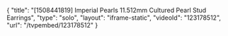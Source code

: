 {
    "title": "[1508441819] Imperial Pearls 11.512mm Cultured Pearl Stud Earrings",
    "type": "solo",
    "layout": "iframe-static",
    "videoId": "123178512",
    "url": "\/tvpembed\/123178512"
}